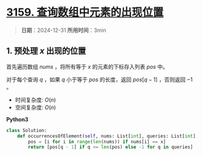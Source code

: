 # [3159. 查询数组中元素的出现位置](https://leetcode.cn/problems/find-occurrences-of-an-element-in-an-array/description/)

> **日期**：2024-12-31
> **所用时间**：3min

## 1. 预处理 $x$ 出现的位置

首先遍历数组 $nums$ ，将所有等于 $x$ 的元素的下标存入列表 $pos$ 中。

对于每个查询 $q$ ，如果 $q$ 小于等于 $pos$ 的长度，返回 $pos[q-1]$ ，否则返回 $-1$ 。

- 时间复杂度: $O(n)$
- 空间复杂度: $O(n)$

**Python3**

```python
class Solution:
    def occurrencesOfElement(self, nums: List[int], queries: List[int], x: int) -> List[int]:
        pos = [i for i in range(len(nums)) if nums[i] == x]
        return [pos[q - 1] if q <= len(pos) else -1 for q in queries]
```